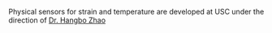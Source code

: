 Physical sensors for strain and temperature are developed at USC under the direction of [Dr. Hangbo Zhao](https://sites.usc.edu/zhaogroup/)
